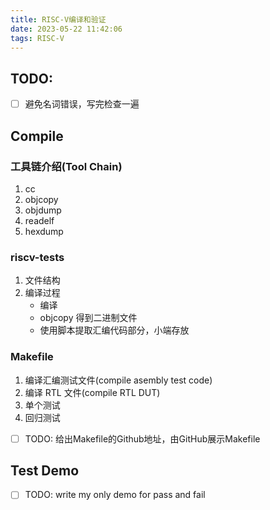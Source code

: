 ```yaml
---
title: RISC-V编译和验证
date: 2023-05-22 11:42:06
tags: RISC-V
---
```


<!--more-->

## TODO:
- [ ] 避免名词错误，写完检查一遍

## Compile

### 工具链介绍(Tool Chain)

1. cc
2. objcopy
3. objdump
4. readelf
5. hexdump

### riscv-tests

1. 文件结构
2. 编译过程
   - 编译
   - objcopy 得到二进制文件
   - 使用脚本提取汇编代码部分，小端存放

### Makefile

1. 编译汇编测试文件(compile asembly test code)
2. 编译 RTL 文件(compile RTL DUT)
3. 单个测试
4. 回归测试

- [ ] TODO: 给出Makefile的Github地址，由GitHub展示Makefile 


## Test Demo
- [ ] TODO: write my only demo for pass and fail
